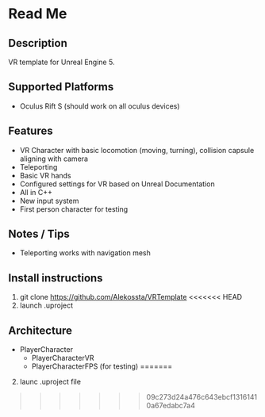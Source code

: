 # Read Me

## Description

VR template for Unreal Engine 5.

## Supported Platforms

- Oculus Rift S (should work on all oculus devices)

## Features

- VR Character with basic locomotion (moving, turning), collision capsule aligning with camera
- Teleporting
- Basic VR hands
- Configured settings for VR based on Unreal Documentation
- All in C++
- New input system
- First person character for testing

## Notes / Tips

- Teleporting works with navigation mesh

## Install instructions

1. git clone https://github.com/Alekossta/VRTemplate
<<<<<<< HEAD
2. launch .uproject


## Architecture

- PlayerCharacter
    - PlayerCharacterVR
    - PlayerCharacterFPS (for testing)
=======
2. launc .uproject file
>>>>>>> 09c273d24a476c643ebcf13161410a67edabc7a4

